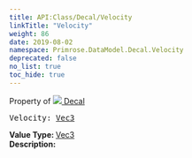 ```yaml
---
title: API:Class/Decal/Velocity
linkTitle: "Velocity"
weight: 86
date: 2019-08-02
namespace: Primrose.DataModel.Decal.Velocity
deprecated: false
no_list: true
toc_hide: true
---
```

Property of <a href="/docs/api-reference/Class/Decal"><img src="/icons/silk/photo.png"/>&nbsp;Decal</a>
<pre class="method-declaration">
Velocity: <a class="type" href="/docs/api-reference/DataType/Vec3">Vec3</a></pre>
<b>Value Type: </b>
<a class="type" href="/docs/api-reference/DataType/Vec3">Vec3</a>
<br/>
<b>Description: </b>